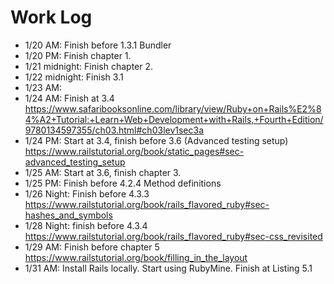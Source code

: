 # Work Log

- 1/20 AM: Finish before 1.3.1 Bundler
- 1/20 PM: Finish chapter 1.
- 1/21 midnight: Finish chapter 2.
- 1/22 midnight: Finish 3.1
- 1/23 AM: 
- 1/24 AM: Finish at 3.4 https://www.safaribooksonline.com/library/view/Ruby+on+Rails%E2%84%A2+Tutorial:+Learn+Web+Development+with+Rails,+Fourth+Edition/9780134597355/ch03.html#ch03lev1sec3a
- 1/24 PM: Start at 3.4, finish before 3.6 (Advanced testing setup)
  https://www.railstutorial.org/book/static_pages#sec-advanced_testing_setup
- 1/25 AM: Start at 3.6, finish chapter 3.
- 1/25 PM: Finish before 4.2.4 Method definitions
- 1/26 Night: Finish before 4.3.3 https://www.railstutorial.org/book/rails_flavored_ruby#sec-hashes_and_symbols
- 1/28 Night: finish before 4.3.4 https://www.railstutorial.org/book/rails_flavored_ruby#sec-css_revisited
- 1/29 AM: Finish before chapter 5 https://www.railstutorial.org/book/filling_in_the_layout
- 1/31 AM: Install Rails locally. Start using RubyMine. Finish at Listing 5.1
